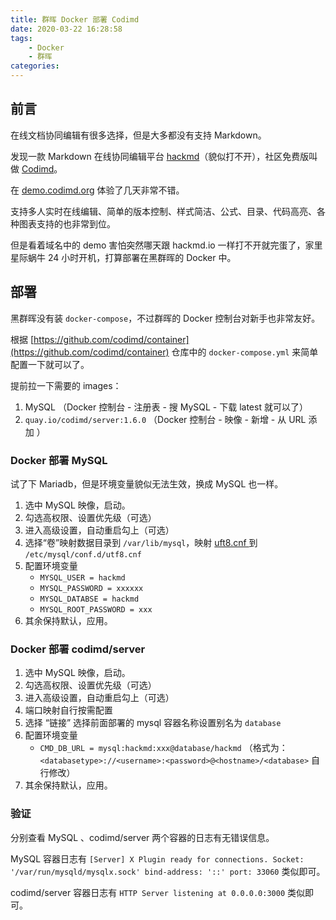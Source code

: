 ```yaml
---
title: 群晖 Docker 部署 Codimd
date: 2020-03-22 16:28:58
tags:
    - Docker
    - 群晖
categories:
---
```


## 前言

在线文档协同编辑有很多选择，但是大多都没有支持 Markdown。

发现一款 Markdown 在线协同编辑平台 [hackmd](https://hackmd.io)（貌似打不开），社区免费版叫做 [Codimd](https://github.com/hackmdio/codimd)。

在 [demo.codimd.org](https://demo.codimd.org/) 体验了几天非常不错。

支持多人实时在线编辑、简单的版本控制、样式简洁、公式、目录、代码高亮、各种图表支持的也非常到位。

但是看着域名中的 demo 害怕突然哪天跟 hackmd.io 一样打不开就完蛋了，家里星际蜗牛 24 小时开机，打算部署在黑群晖的 Docker 中。


## 部署

黑群晖没有装 `docker-compose`，不过群晖的 Docker 控制台对新手也非常友好。

根据 [https://github.com/codimd/container](https://github.com/codimd/container) 仓库中的 `docker-compose.yml` 来简单配置一下就可以了。

提前拉一下需要的 images：
1. MySQL （Docker 控制台 - 注册表 - 搜 MySQL - 下载 latest 就可以了）
2. `quay.io/codimd/server:1.6.0` （Docker 控制台 - 映像 - 新增 - 从 URL 添加 ）


### Docker 部署 MySQL

试了下 Mariadb，但是环境变量貌似无法生效，换成 MySQL 也一样。

1. 选中 MySQL 映像，启动。
2. 勾选高权限、设置优先级（可选）
3. 进入高级设置，自动重启勾上（可选）
4. 选择“卷”映射数据目录到 `/var/lib/mysql`，映射 [ uft8.cnf ](https://github.com/codimd/container/blob/master/resources/utf8.cnf) 到 `/etc/mysql/conf.d/utf8.cnf`
5. 配置环境变量
    - `MYSQL_USER = hackmd`
    - `MYSQL_PASSWORD = xxxxxx`
    - `MYSQL_DATABSE = hackmd`
    - `MYSQL_ROOT_PASSWORD = xxx`
7. 其余保持默认，应用。


### Docker 部署 codimd/server

1. 选中 MySQL 映像，启动。
2. 勾选高权限、设置优先级（可选）
3. 进入高级设置，自动重启勾上（可选）
4. 端口映射自行按需配置
5. 选择 “链接” 选择前面部署的 mysql 容器名称设置别名为 `database`
6. 配置环境变量
    - `CMD_DB_URL = mysql:hackmd:xxx@database/hackmd` （格式为：`<databasetype>://<username>:<password>@<hostname>/<database>` 自行修改）
7. 其余保持默认，应用。


### 验证

分别查看 MySQL 、codimd/server 两个容器的日志有无错误信息。

MySQL 容器日志有 `[Server] X Plugin ready for connections. Socket: '/var/run/mysqld/mysqlx.sock' bind-address: '::' port: 33060` 类似即可。

codimd/server 容器日志有 `HTTP Server listening at 0.0.0.0:3000` 类似即可。